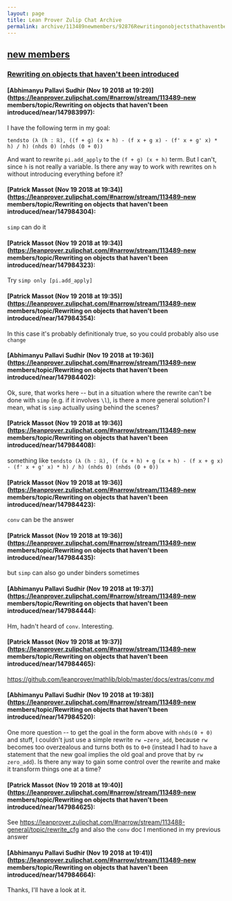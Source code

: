 ```yaml
---
layout: page
title: Lean Prover Zulip Chat Archive 
permalink: archive/113489newmembers/92876Rewritingonobjectsthathaventbeenintroduced.html
---
```


## [new members](index.html)
### [Rewriting on objects that haven't been introduced](92876Rewritingonobjectsthathaventbeenintroduced.html)

#### [Abhimanyu Pallavi Sudhir (Nov 19 2018 at 19:29)](https://leanprover.zulipchat.com/#narrow/stream/113489-new members/topic/Rewriting on objects that haven't been introduced/near/147983997):
I have the following term in my goal:
```lean
tendsto (λ (h : ℝ), ((f + g) (x + h) - (f x + g x) - (f' x + g' x) * h) / h) (nhds 0) (nhds (0 + 0))
```
And want to rewrite `pi.add_apply` to the `(f + g) (x + h)` term. But I can't, since `h` is not really a variable. Is there any way to work with rewrites on `h` without introducing everything before it?

#### [Patrick Massot (Nov 19 2018 at 19:34)](https://leanprover.zulipchat.com/#narrow/stream/113489-new members/topic/Rewriting on objects that haven't been introduced/near/147984304):
`simp` can do it

#### [Patrick Massot (Nov 19 2018 at 19:34)](https://leanprover.zulipchat.com/#narrow/stream/113489-new members/topic/Rewriting on objects that haven't been introduced/near/147984323):
Try `simp only [pi.add_apply]`

#### [Patrick Massot (Nov 19 2018 at 19:35)](https://leanprover.zulipchat.com/#narrow/stream/113489-new members/topic/Rewriting on objects that haven't been introduced/near/147984354):
In this case it's probably definitionaly true, so you could probably also use `change`

#### [Abhimanyu Pallavi Sudhir (Nov 19 2018 at 19:36)](https://leanprover.zulipchat.com/#narrow/stream/113489-new members/topic/Rewriting on objects that haven't been introduced/near/147984402):
Ok, sure, that works here -- but in a situation where the rewrite can't be done with `simp` (e.g. if it involves `\l`), is there a more general solution? I mean, what is `simp` actually using behind the scenes?

#### [Patrick Massot (Nov 19 2018 at 19:36)](https://leanprover.zulipchat.com/#narrow/stream/113489-new members/topic/Rewriting on objects that haven't been introduced/near/147984408):
something like `tendsto (λ (h : ℝ), (f (x + h) + g (x + h) - (f x + g x) - (f' x + g' x) * h) / h) (nhds 0) (nhds (0 + 0))`

#### [Patrick Massot (Nov 19 2018 at 19:36)](https://leanprover.zulipchat.com/#narrow/stream/113489-new members/topic/Rewriting on objects that haven't been introduced/near/147984423):
`conv` can be the answer

#### [Patrick Massot (Nov 19 2018 at 19:36)](https://leanprover.zulipchat.com/#narrow/stream/113489-new members/topic/Rewriting on objects that haven't been introduced/near/147984435):
but `simp` can also go under binders sometimes

#### [Abhimanyu Pallavi Sudhir (Nov 19 2018 at 19:37)](https://leanprover.zulipchat.com/#narrow/stream/113489-new members/topic/Rewriting on objects that haven't been introduced/near/147984444):
Hm, hadn't heard of `conv`. Interesting.

#### [Patrick Massot (Nov 19 2018 at 19:37)](https://leanprover.zulipchat.com/#narrow/stream/113489-new members/topic/Rewriting on objects that haven't been introduced/near/147984465):
https://github.com/leanprover/mathlib/blob/master/docs/extras/conv.md

#### [Abhimanyu Pallavi Sudhir (Nov 19 2018 at 19:38)](https://leanprover.zulipchat.com/#narrow/stream/113489-new members/topic/Rewriting on objects that haven't been introduced/near/147984520):
One more question -- to get the goal in the form above with `nhds(0 + 0)` and stuff, I couldn't just use a simple rewrite `rw ←zero_add`, because `rw` becomes too overzealous and turns both `0`s to `0+0` (instead I had to `have` a statement that the new goal implies the old goal and prove that by `rw zero_add`). Is there any way to gain some control over the rewrite and make it transform things one at a time?

#### [Patrick Massot (Nov 19 2018 at 19:40)](https://leanprover.zulipchat.com/#narrow/stream/113489-new members/topic/Rewriting on objects that haven't been introduced/near/147984625):
See https://leanprover.zulipchat.com/#narrow/stream/113488-general/topic/rewrite_cfg and also the `conv` doc I mentioned in my previous answer

#### [Abhimanyu Pallavi Sudhir (Nov 19 2018 at 19:41)](https://leanprover.zulipchat.com/#narrow/stream/113489-new members/topic/Rewriting on objects that haven't been introduced/near/147984664):
Thanks, I'll have a look at it.

